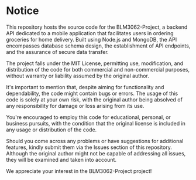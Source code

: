 # Notice

This repository hosts the source code for the BLM3062-Project, a backend API dedicated to a mobile application that facilitates users in ordering groceries for home delivery. Built using Node.js and MongoDB, the API encompasses database schema design, the establishment of API endpoints, and the assurance of secure data transfer.

The project falls under the MIT License, permitting use, modification, and distribution of the code for both commercial and non-commercial purposes, without warranty or liability assumed by the original author.

It's important to mention that, despite aiming for functionality and dependability, the code might contain bugs or errors. The usage of this code is solely at your own risk, with the original author being absolved of any responsibility for damage or loss arising from its use.

You're encouraged to employ this code for educational, personal, or business pursuits, with the condition that the original license is included in any usage or distribution of the code.

Should you come across any problems or have suggestions for additional features, kindly submit them via the Issues section of this repository. Although the original author might not be capable of addressing all issues, they will be examined and taken into account.

We appreciate your interest in the BLM3062-Project project!
